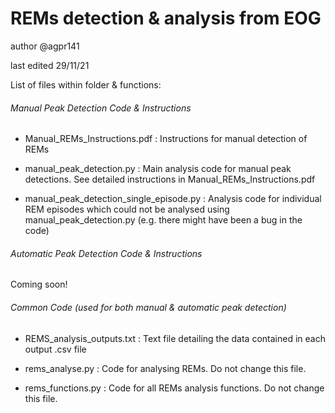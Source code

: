 # REMs detection & analysis from EOG

author @agpr141 

last edited 29/11/21

List of files within folder & functions:

###### Manual Peak Detection Code & Instructions

* Manual_REMs_Instructions.pdf :  Instructions for manual detection of REMs

* manual_peak_detection.py :  Main analysis code for manual peak detections. See detailed instructions in Manual_REMs_Instructions.pdf

* manual_peak_detection_single_episode.py :  Analysis code for individual REM episodes which could not be analysed using manual_peak_detection.py (e.g. there might have been a bug in the code)

###### Automatic Peak Detection Code & Instructions

Coming soon!

###### Common Code (used for both manual & automatic peak detection)

* REMS_analysis_outputs.txt :  Text file detailing the data contained in each output .csv file

* rems_analyse.py :  Code for analysing REMs. Do not change this file.

* rems_functions.py :  Code for all REMs analysis functions. Do not change this file.
